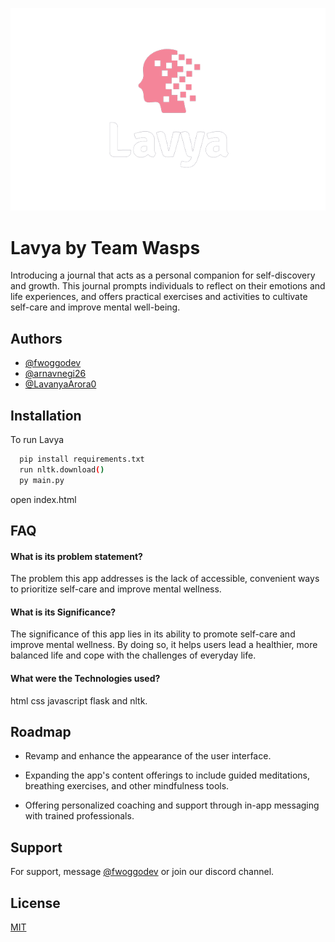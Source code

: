 
![Logo](https://github.com/fwoggodev/hashhacks/blob/master/website/logo2.png?raw=true)


# Lavya by Team Wasps

Introducing a journal that acts as a personal companion for self-discovery and
growth. This journal prompts individuals to reflect on their emotions and life
experiences, and offers practical exercises and activities to cultivate self-care and
improve mental well-being.


## Authors

- [@fwoggodev](https://github.com/fwoggodev)
- [@arnavnegi26](https://github.com/arnavnegi26)
- [@LavanyaArora0](https://github.com/LavanyaArora08)

## Installation

To run Lavya

```bash
  pip install requirements.txt
  run nltk.download()
  py main.py
```
open index.html
    
## FAQ

#### What is its problem statement?

The problem this app addresses is the lack of accessible, convenient ways to prioritize self-care and improve mental wellness.

#### What is its Significance?

The significance of this app lies in its ability to promote self-care and improve mental wellness. By doing so, it helps users lead a healthier, more balanced life and cope with the challenges of everyday life.​

#### What were the Technologies used?

html css javascript flask and nltk.


## Roadmap

- Revamp and enhance the appearance of the user interface.

- Expanding the app's content offerings to include guided meditations, breathing exercises, and other mindfulness tools.

- Offering personalized coaching and support through in-app messaging with trained professionals.

## Support

For support, message [@fwoggodev](https://github.com/fwoggodev) or join our discord channel.


## License

[MIT](https://choosealicense.com/licenses/mit/)

